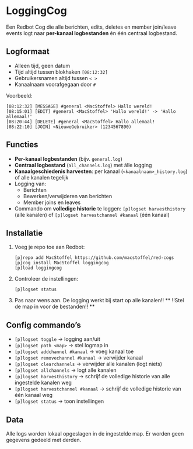 # LoggingCog

Een Redbot Cog die alle berichten, edits, deletes en member join/leave events logt naar **per-kanaal logbestanden** én één centraal logbestand.

## Logformaat
- Alleen tijd, geen datum
- Tijd altijd tussen blokhaken `[08:12:32]`
- Gebruikersnamen altijd tussen `< >`
- Kanaalnaam voorafgegaan door `#`

Voorbeeld:
```
[08:12:32] [MESSAGE] #general <MacStoffel> Hallo wereld!
[08:15:01] [EDIT] #general <MacStoffel> 'Hallo wereld!' -> 'Hallo allemaal!'
[08:20:44] [DELETE] #general <MacStoffel> Hallo allemaal!
[08:22:10] [JOIN] <NieuweGebruiker> (1234567890)
```

## Functies
- **Per-kanaal logbestanden** (bijv. `general.log`)
- **Centraal logbestand** (`all_channels.log`) met álle logging
- **Kanaalgeschiedenis harvesten**: per kanaal (`<kanaalnaam>_history.log`) of alle kanalen tegelijk
- Logging van:
  - Berichten
  - Bewerken/verwijderen van berichten
  - Member joins en leaves
- Commando om **volledige historie** te loggen: `[p]logset harvesthistory` (alle kanalen) of `[p]logset harvestchannel #kanaal` (één kanaal)

## Installatie
1. Voeg je repo toe aan Redbot:
   ```
   [p]repo add MacStoffel https://github.com/macstoffel/red-cogs
   [p]cog install MacStoffel loggingcog
   [p]load loggingcog
   ```
2. Controleer de instellingen:
   ```
   [p]logset status
   ```
3. Pas naar wens aan. De logging werkt bij start op alle kanalen!!
   ** !!Stel de map in voor de bestanden!! **

## Config commando’s

- `[p]logset toggle` → logging aan/uit  
- `[p]logset path <map>` → stel logmap in  
- `[p]logset addchannel #kanaal` → voeg kanaal toe  
- `[p]logset removechannel #kanaal` → verwijder kanaal  
- `[p]logset clearchannels` → verwijder alle kanalen (logt niets)  
- `[p]logset allchannels` → logt alle kanalen  
- `[p]logset harvesthistory` → schrijf de volledige historie van alle ingestelde kanalen weg  
- `[p]logset harvestchannel #kanaal` → schrijf de volledige historie van één kanaal weg  
- `[p]logset status` → toon instellingen  

## Data
Alle logs worden lokaal opgeslagen in de ingestelde map. Er worden geen gegevens gedeeld met derden.